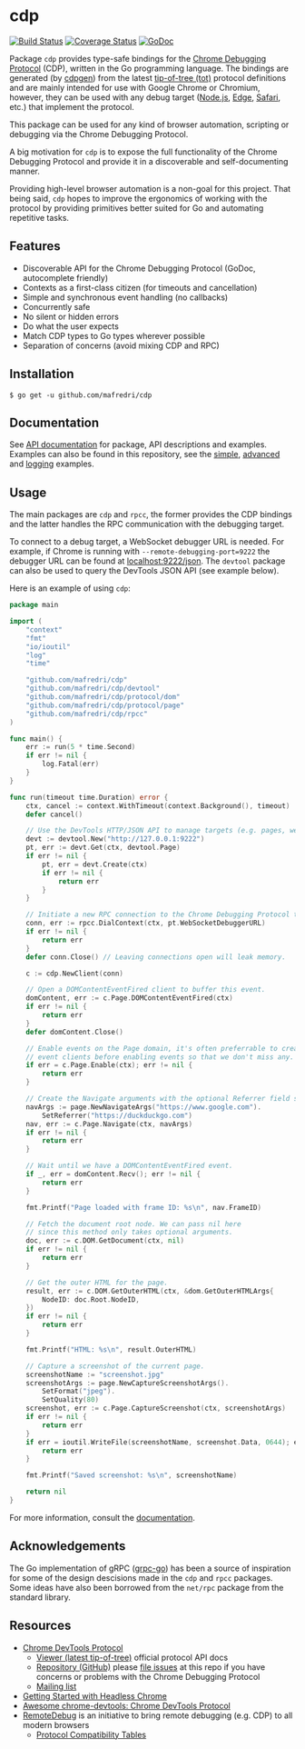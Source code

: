 # cdp

[![Build Status][travis-badge]][travis] [![Coverage Status][codecov-badge]][codecov] <!--[![Go Report Card][goreportcard-badge]][goreportcard]--> [![GoDoc][godoc-badge]][godoc]

Package `cdp` provides type-safe bindings for the [Chrome Debugging Protocol][devtool-protocol] (CDP), written in the Go programming language. The bindings are generated (by [cdpgen][cdpgen]) from the latest [tip-of-tree (tot)][tip-of-tree] protocol definitions and are mainly intended for use with Google Chrome or Chromium, however, they can be used with any debug target ([Node.js][node-debugging], [Edge][edge-diagnostics-adapter], [Safari][ios-webkit-debug-proxy], etc.) that implement the protocol.

This package can be used for any kind of browser automation, scripting or debugging via the Chrome Debugging Protocol.

A big motivation for `cdp` is to expose the full functionality of the Chrome Debugging Protocol and provide it in a discoverable and self-documenting manner.

Providing high-level browser automation is a non-goal for this project. That being said, `cdp` hopes to improve the ergonomics of working with the protocol by providing primitives better suited for Go and automating repetitive tasks.

## Features

* Discoverable API for the Chrome Debugging Protocol (GoDoc, autocomplete friendly)
* Contexts as a first-class citizen (for timeouts and cancellation)
* Simple and synchronous event handling (no callbacks)
* Concurrently safe
* No silent or hidden errors
* Do what the user expects
* Match CDP types to Go types wherever possible
* Separation of concerns (avoid mixing CDP and RPC)

## Installation

```console
$ go get -u github.com/mafredri/cdp
```

## Documentation

See [API documentation][godoc] for package, API descriptions and examples. Examples can also be found in this repository, see the [simple][simple-example], [advanced][advanced-example] and [logging][logging-example] examples.

## Usage

The main packages are `cdp` and `rpcc`, the former provides the CDP bindings and the latter handles the RPC communication with the debugging target.

To connect to a debug target, a WebSocket debugger URL is needed. For example, if Chrome is running with `--remote-debugging-port=9222` the debugger URL can be found at [localhost:9222/json](http://localhost:9222/json). The `devtool` package can also be used to query the DevTools JSON API (see example below).

Here is an example of using `cdp`:

```go
package main

import (
    "context"
    "fmt"
    "io/ioutil"
    "log"
    "time"

    "github.com/mafredri/cdp"
    "github.com/mafredri/cdp/devtool"
    "github.com/mafredri/cdp/protocol/dom"
    "github.com/mafredri/cdp/protocol/page"
    "github.com/mafredri/cdp/rpcc"
)

func main() {
    err := run(5 * time.Second)
    if err != nil {
        log.Fatal(err)
    }
}

func run(timeout time.Duration) error {
    ctx, cancel := context.WithTimeout(context.Background(), timeout)
    defer cancel()

    // Use the DevTools HTTP/JSON API to manage targets (e.g. pages, webworkers).
    devt := devtool.New("http://127.0.0.1:9222")
    pt, err := devt.Get(ctx, devtool.Page)
    if err != nil {
        pt, err = devt.Create(ctx)
        if err != nil {
            return err
        }
    }

    // Initiate a new RPC connection to the Chrome Debugging Protocol target.
    conn, err := rpcc.DialContext(ctx, pt.WebSocketDebuggerURL)
    if err != nil {
        return err
    }
    defer conn.Close() // Leaving connections open will leak memory.

    c := cdp.NewClient(conn)

    // Open a DOMContentEventFired client to buffer this event.
    domContent, err := c.Page.DOMContentEventFired(ctx)
    if err != nil {
        return err
    }
    defer domContent.Close()

    // Enable events on the Page domain, it's often preferrable to create
    // event clients before enabling events so that we don't miss any.
    if err = c.Page.Enable(ctx); err != nil {
        return err
    }

    // Create the Navigate arguments with the optional Referrer field set.
    navArgs := page.NewNavigateArgs("https://www.google.com").
        SetReferrer("https://duckduckgo.com")
    nav, err := c.Page.Navigate(ctx, navArgs)
    if err != nil {
        return err
    }

    // Wait until we have a DOMContentEventFired event.
    if _, err = domContent.Recv(); err != nil {
        return err
    }

    fmt.Printf("Page loaded with frame ID: %s\n", nav.FrameID)

    // Fetch the document root node. We can pass nil here
    // since this method only takes optional arguments.
    doc, err := c.DOM.GetDocument(ctx, nil)
    if err != nil {
        return err
    }

    // Get the outer HTML for the page.
    result, err := c.DOM.GetOuterHTML(ctx, &dom.GetOuterHTMLArgs{
        NodeID: doc.Root.NodeID,
    })
    if err != nil {
        return err
    }

    fmt.Printf("HTML: %s\n", result.OuterHTML)

    // Capture a screenshot of the current page.
    screenshotName := "screenshot.jpg"
    screenshotArgs := page.NewCaptureScreenshotArgs().
        SetFormat("jpeg").
        SetQuality(80)
    screenshot, err := c.Page.CaptureScreenshot(ctx, screenshotArgs)
    if err != nil {
        return err
    }
    if err = ioutil.WriteFile(screenshotName, screenshot.Data, 0644); err != nil {
        return err
    }

    fmt.Printf("Saved screenshot: %s\n", screenshotName)

    return nil
}
```

For more information, consult the [documentation](#documentation).

## Acknowledgements

The Go implementation of gRPC ([grpc-go](https://github.com/grpc/grpc-go)) has been a source of inspiration for some of the design descisions made in the `cdp` and `rpcc` packages. Some ideas have also been borrowed from the `net/rpc` package from the standard library.

## Resources

* [Chrome DevTools Protocol][devtool-protocol]
    * [Viewer (latest tip-of-tree)][tip-of-tree] official protocol API docs
    * [Repository (GitHub)](https://github.com/chromedevtools/devtools-protocol) please [file issues](https://github.com/ChromeDevTools/devtools-protocol/issues) at this repo if you have concerns or problems with the Chrome Debugging Protocol
    * [Mailing list](https://groups.google.com/forum/#!forum/chrome-debugging-protocol)
* [Getting Started with Headless Chrome](https://developers.google.com/web/updates/2017/04/headless-chrome)
* [Awesome chrome-devtools: Chrome DevTools Protocol](https://github.com/ChromeDevTools/awesome-chrome-devtools#chrome-devtools-protocol)
* [RemoteDebug](http://remotedebug.org/) is an initiative to bring remote debugging (e.g. CDP) to all modern browsers
    * [Protocol Compatibility Tables](https://compatibility.remotedebug.org/)

[cdpgen]: https://github.com/mafredri/cdp/tree/master/cmd/cdpgen
[simple-example]: https://github.com/mafredri/cdp/blob/master/example_test.go
[advanced-example]: https://github.com/mafredri/cdp/blob/master/example_advanced_test.go
[logging-example]: https://github.com/mafredri/cdp/blob/master/example_logging_test.go

[devtool-protocol]: https://chromedevtools.github.io/devtools-protocol/
[tip-of-tree]: https://chromedevtools.github.io/devtools-protocol/tot/
[node-debugging]: https://nodejs.org/en/docs/guides/debugging-getting-started/
[edge-diagnostics-adapter]: https://github.com/Microsoft/edge-diagnostics-adapter
[ios-webkit-debug-proxy]: https://github.com/google/ios-webkit-debug-proxy

[travis]: https://travis-ci.org/mafredri/cdp
[travis-badge]: https://travis-ci.org/mafredri/cdp.svg
[codecov]: https://codecov.io/gh/mafredri/cdp
[codecov-badge]: https://codecov.io/gh/mafredri/cdp/branch/master/graph/badge.svg
[goreportcard]: https://goreportcard.com/report/github.com/mafredri/cdp
[goreportcard-badge]: https://goreportcard.com/badge/github.com/mafredri/cdp
[godoc]: https://godoc.org/github.com/mafredri/cdp
[godoc-badge]: https://godoc.org/mafredri/cdp?status.svg
